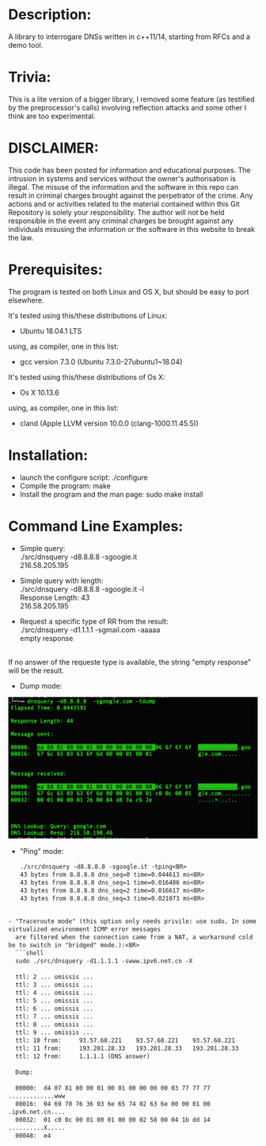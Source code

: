 Description:
============

A library to interrogare DNSs written in c++11/14, starting from RFCs and a demo tool.

Trivia:
=======

This is a lite version of a bigger library, I removed some feature (as testified by the preprocessor's calls) involving reflection attacks and some other I think are too experimental.

DISCLAIMER:
===========

This code has been posted for information and educational purposes. The intrusion in systems and services without the owner's authorisation is illegal. The misuse of the information and the software in this repo can result in criminal charges brought against the perpetrator of the crime. Any actions and or activities related to the material contained within this Git Repository is solely your responsibility. The author will not be held responsible in the event any criminal charges be brought against any individuals misusing the information or the software in this website to break the law.

Prerequisites:
==============

The program is tested on both Linux and OS X, but should be easy to port elsewhere.

It's tested using this/these distributions of Linux:

- Ubuntu 18.04.1 LTS

using, as compiler, one in this list:

- gcc version 7.3.0 (Ubuntu 7.3.0-27ubuntu1~18.04) 


It's tested using this/these distributions of Os X:

- Os X 10.13.6

using, as compiler, one in this list:

- cland (Apple LLVM version 10.0.0 (clang-1000.11.45.5))

Installation:
=============

- launch the configure script:
  ./configure
- Compile the program:
  make
- Install the program and the man page:
  sudo make install

Command Line Examples:
=====================

- Simple query:<BR>
   ./src/dnsquery -d8.8.8.8 -sgoogle.it<BR>
   216.58.205.195<BR>

- Simple query with length:<BR>
  ./src/dnsquery -d8.8.8.8 -sgoogle.it -l<BR>
  Response Length: 43<BR>
  216.58.205.195<BR>

- Request a specific type of RR from the result:<BR>
  ./src/dnsquery -d1.1.1.1 -sgmail.com -aaaaa<BR>
  empty response<BR>
<BR>
  If no answer of the requeste type is available, the string "empty response" will be the result.

- Dump mode:

![alt text](pitcs/dump.png "Dump Mode")

- "Ping" mode:<BR>
  ```shell
  ./src/dnsquery -d8.8.8.8 -sgoogle.it -tping<BR>
  43 bytes from 8.8.8.8 dns_seq=0 time=0.044613 ms<BR>
  43 bytes from 8.8.8.8 dns_seq=1 time=0.016406 ms<BR>
  43 bytes from 8.8.8.8 dns_seq=2 time=0.016617 ms<BR>
  43 bytes from 8.8.8.8 dns_seq=3 time=0.021073 ms<BR>
```

- "Traceroute mode" (this option only needs privile: use sudo, In some virtualized environment ICMP error messages 
  are filtered when the connection came from a NAT, a workaround cold be to switch in "bridged" mode.):<BR>
  ```shell
  sudo ./src/dnsquery -d1.1.1.1 -swww.ipv6.net.cn -X

  ttl: 2 ... omissis ... 
  ttl: 3 ... omissis ... 
  ttl: 4 ... omissis ... 
  ttl: 5 ... omissis ... 
  ttl: 6 ... omissis ... 
  ttl: 7 ... omissis ... 
  ttl: 8 ... omissis ... 
  ttl: 9 ... omissis ... 
  ttl: 10 from: 	93.57.68.221	93.57.68.221	93.57.68.221
  ttl: 11 from: 	193.201.28.33	193.201.28.33	193.201.28.33
  ttl: 12 from: 	1.1.1.1	(DNS answer)

  Dump:

  00000:  d4 07 81 80 00 01 00 01 00 00 00 00 03 77 77 77  .............www
  00016:  04 69 70 76 36 03 6e 65 74 02 63 6e 00 00 01 00  .ipv6.net.cn....
  00032:  01 c0 0c 00 01 00 01 00 00 02 58 00 04 1b dd 14  ..........X.....
  00048:  e4                       
```
